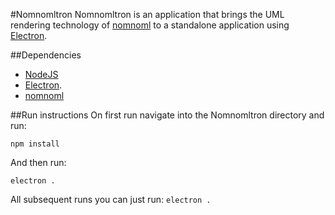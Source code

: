 #Nomnomltron
Nomnomltron is an application that brings the UML rendering technology of [nomnoml](http://www.nomnoml.com.s3-website-eu-west-1.amazonaws.com/) to a standalone application using [Electron](http://electron.atom.io/).

##Dependencies
- [NodeJS](https://nodejs.org/)
- [Electron](http://electron.atom.io/).
- [nomnoml](http://www.nomnoml.com.s3-website-eu-west-1.amazonaws.com/)

##Run instructions
On first run navigate into the Nomnomltron directory and run:

`npm install`

And then run:

`electron .`


All subsequent runs you can just run:
`electron .`